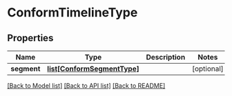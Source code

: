# ConformTimelineType

## Properties
Name | Type | Description | Notes
------------ | ------------- | ------------- | -------------
**segment** | [**list[ConformSegmentType]**](ConformSegmentType.md) |  | [optional] 

[[Back to Model list]](../README.md#documentation-for-models) [[Back to API list]](../README.md#documentation-for-api-endpoints) [[Back to README]](../README.md)


